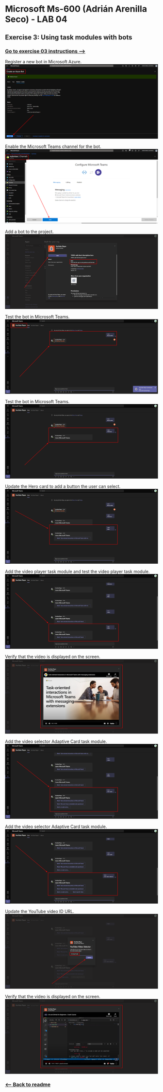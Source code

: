 # Microsoft Ms-600 (Adrián Arenilla Seco) - LAB 04


## Exercise 3: Using task modules with bots
### [Go to exercise 03 instructions -->](04-Exercise-3-Using-task-modules-with-bots.md)



Register a new bot in Microsoft Azure.
![](Evidences/Image04a.png)


Enable the Microsoft Teams channel for the bot.
![](Evidences/Image04b.png)


Add a bot to the project.
![](Evidences/Image04c.png)


Test the bot in Microsoft Teams.
![](Evidences/Image04d.png)


Test the bot in Microsoft Teams.
![](Evidences/Image04e.png)


Update the Hero card to add a button the user can select.
![](Evidences/Image04f.png)


Add the video player task module and test the video player task module.
![](Evidences/Image04g.png)


Verify that the video is displayed on the screen.
![](Evidences/Image04h.png)


Add the video selector Adaptive Card task module.
![](Evidences/Image04i.png)


Add the video selector Adaptive Card task module.
![](Evidences/Image04j.png)


Update the YouTube video ID URL.
![](Evidences/Image04k.png)


Verify that the video is displayed on the screen.
![](Evidences/Image04l.png)


### [<-- Back to readme](../../../../)